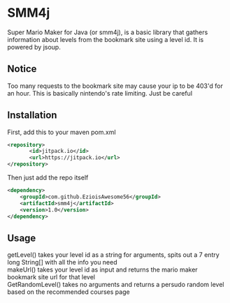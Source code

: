 # SMM4j
Super Mario Maker for Java (or smm4j), is a basic library that
gathers information about levels from the bookmark site using a level id.
It is powered by jsoup.
## Notice
Too many requests to the bookmark site may cause your ip to be 403'd for an hour. This is basically nintendo's rate limiting. Just be careful
## Installation
First, add this to your maven pom.xml
```xml
<repository>
       <id>jitpack.io</id>
       <url>https://jitpack.io</url>
</repository>
```
Then just add the repo itself
```xml
<dependency>
    <groupId>com.github.EzioisAwesome56</groupId>
    <artifactId>smm4j</artifactId>
    <version>1.0</version>
</dependency>
```
## Usage
getLevel() takes your level id as a string for arguments, spits out a 7 entry long String[] with all the info you need<br>
makeUrl() takes your level id as input and returns the mario maker bookmark site url for that level<br>
GetRandomLevel() takes no arguments and returns a persudo random level based on the recommended courses page